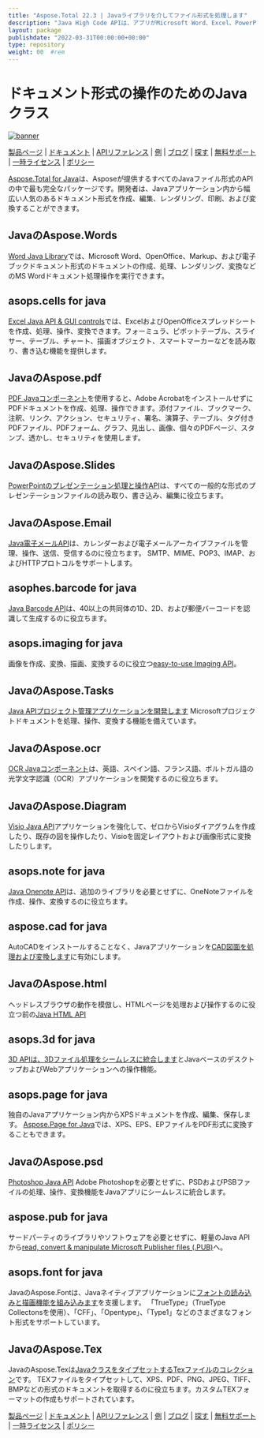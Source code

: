 ```yaml
---
title: "Aspose.Total 22.3 | Javaライブラリを介してファイル形式を処理します" 
description: "Java High Code APIは、アプリがMicrosoft Word、Excel、PowerPoint、Outlook、OneNote、3D、CAD、PDF、GIS、Email、HTMLなどのファイル形式で動作できるようにします。" 
layout: package
publishdate: "2022-03-31T00:00:00+00:00"
type: repository
weight: 00	#rem
---
```


# ドキュメント形式の操作のためのJavaクラス

[![banner](../aspose_total-for-java-banner.png)](./)

[製品ページ](https://products.aspose.com/total/java/) | [ドキュメント](https://docs.aspose.com/total/java/) | [APIリファレンス](https://apireference.aspose.com/) | [例](http://aspose.github.io) | [ブログ](https://blog.aspose.com/category/total/) | [探す](https://search.aspose.com/) | [無料サポート](https://forum.aspose.com/) | [一時ライセンス](https://purchase.aspose.com/temporary-license) | [ポリシー](https://purchase.aspose.com/policies)

[Aspose.Total for Java](https://docs.aspose.com/total/java/)は、Asposeが提供するすべてのJavaファイル形式のAPIの中で最も完全なパッケージです。開発者は、Javaアプリケーション内から幅広い人気のあるドキュメント形式を作成、編集、レンダリング、印刷、および変換することができます。

## JavaのAspose.Words

[Word Java Library](https://products.aspose.com/words/java/)では、Microsoft Word、OpenOffice、Markup、および電子ブックドキュメント形式のドキュメントの作成、処理、レンダリング、変換などのMS Wordドキュメント処理操作を実行できます。

## asops.cells for java

[Excel Java API & GUI controls](https://products.aspose.com/cells/java/)では、ExcelおよびOpenOfficeスプレッドシートを作成、処理、操作、変換できます。フォーミュラ、ピボットテーブル、スライサー、テーブル、チャート、描画オブジェクト、スマートマーカーなどを読み取り、書き込む機能を提供します。

## JavaのAspose.pdf

[PDF Javaコンポーネント](https://products.aspose.com/pdf/java/)を使用すると、Adobe AcrobatをインストールせずにPDFドキュメントを作成、処理、操作できます。添付ファイル、ブックマーク、注釈、リンク、アクション、セキュリティ、署名、演算子、テーブル、タグ付きPDFファイル、PDFフォーム、グラフ、見出し、画像、個々のPDFページ、スタンプ、透かし、セキュリティを使用します。

## JavaのAspose.Slides

[PowerPointのプレゼンテーション処理と操作API](https://products.aspose.com/slides/java/)は、すべての一般的な形式のプレゼンテーションファイルの読み取り、書き込み、編集に役立ちます。

## JavaのAspose.Email

[Java電子メールAPI](https://products.aspose.com/email/java/)は、カレンダーおよび電子メールアーカイブファイルを管理、操作、送信、受信するのに役立ちます。 SMTP、MIME、POP3、IMAP、およびHTTPプロトコルをサポートします。

## asophes.barcode for java

[Java Barcode API](https://products.aspose.com/barcode/java/)は、40以上の共同体の1D、2D、および郵便バーコードを認識して生成するのに役立ちます。

## asops.imaging for java

画像を作成、変換、描画、変換するのに役立つ[easy-to-use Imaging API](https://products.aspose.com/imaging/java/)。

## JavaのAspose.Tasks

[Java APIプロジェクト管理アプリケーションを開発します](https://products.aspose.com/tasks/java/) Microsoftプロジェクトドキュメントを処理、操作、変換する機能を備えています。

## JavaのAspose.ocr

[OCR Javaコンポーネント](https://products.aspose.com/ocr/java/)は、英語、スペイン語、フランス語、ポルトガル語の光学文字認識（OCR）アプリケーションを開発するのに役立ちます。

## JavaのAspose.Diagram

[Visio Java API](https://products.aspose.com/diagram/java/)アプリケーションを強化して、ゼロからVisioダイアグラムを作成したり、既存の図を操作したり、Visioを固定レイアウトおよび画像形式に変換したりします。

## asops.note for java

[Java Onenote API](https://products.aspose.com/note/java/)は、追加のライブラリを必要とせずに、OneNoteファイルを作成、操作、変換するのに役立ちます。

## aspose.cad for java

AutoCADをインストールすることなく、Javaアプリケーションを[CAD図面を処理および変換します](https://products.aspose.com/cad/java/)に有効にします。

## JavaのAspose.html

ヘッドレスブラウザの動作を模倣し、HTMLページを処理および操作するのに役立つ前の[Java HTML API](https://products.aspose.com/html/java/)

## asops.3d for java

[3D APIは、3Dファイル処理をシームレスに統合します](https://products.aspose.com/3d/java/)とJavaベースのデスクトップおよびWebアプリケーションへの操作機能。

## asops.page for java

独自のJavaアプリケーション内からXPSドキュメントを作成、編集、保存します。 [Aspose.Page for Java](https://products.aspose.com/page/java/)では、XPS、EPS、EPファイルをPDF形式に変換することもできます。

## JavaのAspose.psd

[Photoshop Java API](https://products.aspose.com/psd/java/) Adob​​e Photoshopを必要とせずに、PSDおよびPSBファイルの処理、操作、変換機能をJavaアプリにシームレスに統合します。

## aspose.pub for java

サードパーティのライブラリやソフトウェアを必要とせずに、軽量のJava APIから[read, convert & manipulate Microsoft Publisher files (.PUB)](https://products.aspose.com/pub/java/)へ。

## asops.font for java

JavaのAspose.Fontは、Javaネイティブアプリケーションに[フォントの読み込みと描画機能を組み込みます](https://products.aspose.com/font/java/)を支援します。 「TrueType」（TrueType Collectonsを使用）、「CFF」、「Opentype」、「Type1」などのさまざまなフォント形式をサポートしています。

## JavaのAspose.Tex

JavaのAspose.Texは[JavaクラスをタイプセットするTexファイルのコレクション](https://products.aspose.com/tex/java/)です。 TEXファイルをタイプセットして、XPS、PDF、PNG、JPEG、TIFF、BMPなどの形式のドキュメントを取得するのに役立ちます。カスタムTEXフォーマットの作成もサポートされています。

[製品ページ](https://products.aspose.com/total/java/) | [ドキュメント](https://docs.aspose.com/total/java/) | [APIリファレンス](https://apireference.aspose.com/) | [例](http://aspose.github.io) | [ブログ](https://blog.aspose.com/category/total/) | [探す](https://search.aspose.com/) | [無料サポート](https://forum.aspose.com/) | [一時ライセンス](https://purchase.aspose.com/temporary-license) | [ポリシー](https://purchase.aspose.com/policies)
